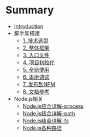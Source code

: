 # Summary

* [Introduction](README.md)
* 脚手架搭建
    * [1. 技术选型](cli/cli1.md)
    * [2. 整体框架](cli/cli2.md)
    * [3. 入口文件](cli/cli3.md)
    * [4. 项目初始化](cli/cli4.md)
    * [5. 全局使用](cli/cli5.md)
    * [6. 本地调试](cli/cli6.md)
    * [7. 发布到NPM](cli/cli7.md)
    * [8. 文档参考](cli/cli8.md)
* Node.js相关
    * [Node.js结合详解-process](node/process.md)
    * [Node.js结合详解-path](node/path.md)
    * [Node.js结合详解-fs](node/fs.md)
    * [Node.js各种路径](node/paths.md)

